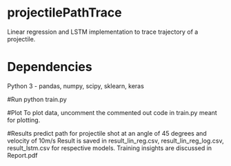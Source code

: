 # projectilePathTrace
Linear regression and LSTM implementation to trace trajectory of a projectile.

# Dependencies
Python 3 - pandas, numpy, scipy, sklearn, keras 

#Run
python train.py

#Plot
To plot data, uncomment the commented out code in train.py meant for plotting.

#Results
predict path for projectile shot at an angle of 45 degrees and velocity of 10m/s
Result is saved in result_lin_reg.csv, result_lin_reg_log.csv, result_lstm.csv for respective models. 
Training insights are discussed in Report.pdf
